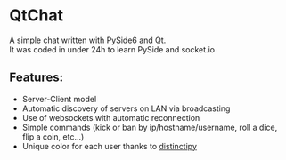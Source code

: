 # QtChat
A simple chat written with PySide6 and Qt.  
It was coded in under 24h to learn PySide and socket.io  

## Features:
- Server-Client model
- Automatic discovery of servers on LAN via broadcasting
- Use of websockets with automatic reconnection
- Simple commands (kick or ban by ip/hostname/username, roll a dice, flip a coin, etc...)
- Unique color for each user thanks to [distinctipy](https://github.com/alan-turing-institute/distinctipy)
